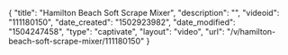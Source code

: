 {
    "title": "Hamilton Beach Soft Scrape Mixer",
    "description": "",
    "videoid": "111180150",
    "date_created": "1502923982",
    "date_modified": "1504247458",
    "type": "captivate",
    "layout": "video",
    "url": "\/v\/hamilton-beach-soft-scrape-mixer\/111180150"
}